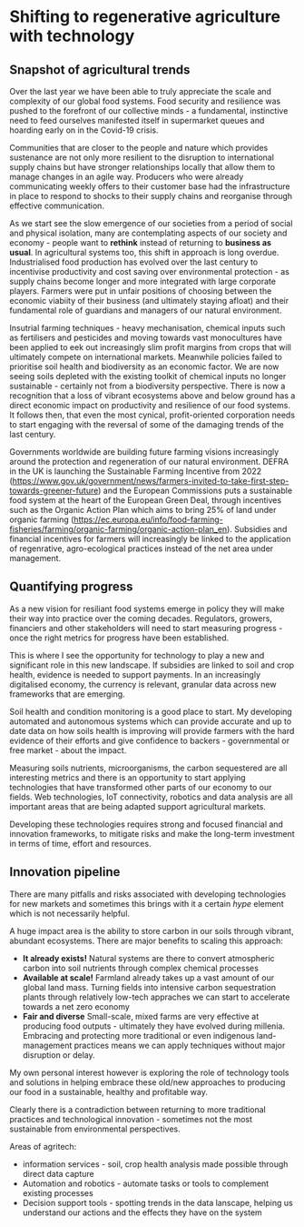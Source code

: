 # Shifting to regenerative agriculture with technology

## Snapshot of agricultural trends

Over the last year we have been able to truly appreciate the scale and complexity of our global food systems. Food security and resilience was pushed to the forefront of our collective minds - a fundamental, instinctive need to feed ourselves manifested itself in supermarket queues and hoarding early on in the Covid-19 crisis. 

Communities that are closer to the people and nature which provides sustenance are not only more resilient to the disruption to international supply chains but have stronger relationships locally that allow them to manage changes in an agile way. Producers who were already communicating weekly offers to their customer base had the infrastructure in place to respond to shocks to their supply chains and reorganise through effective communication. 

As we start see the slow emergence of our societies from a period of social and physical isolation, many are contemplating aspects of our society and economy - people want to **rethink** instead of returning to **business as usual**. In agricultural systems too, this shift in approach is long overdue. Industrialised food production has evolved over the last century to incentivise productivity and cost saving over environmental protection - as supply chains become longer and more integrated with large corporate players. Farmers were put in unfair positions of choosing between the economic viabiity of their business (and ultimately staying afloat) and their fundamental role of guardians and managers of our natural environment. 

Insutrial farming techniques - heavy mechanisation, chemical inputs such as fertilisers and pesticides and moving towards vast monocultures have been applied to eek out increasingly slim profit margins from crops that will ultimately compete on international markets. Meanwhile policies failed to prioritise soil health and biodiversity as an economic factor. We are now seeing soils depleted with the existing toolkit of chemical inputs no longer sustainable - certainly not from a biodiversity perspective. There is now a recognition that a loss of vibrant ecosystems above and below ground has a direct economic impact on productivity and resilience of our food systems. It follows then, that even the most cynical, profit-oriented corporation needs to start engaging with the reversal of some of the damaging trends of the last century.

Governments worldwide are building future farming visions increasingly around the protection and regeneration of our natural environment. DEFRA in the UK is launching the Sustainable Farming Incentive from 2022 (https://www.gov.uk/government/news/farmers-invited-to-take-first-step-towards-greener-future) and the European Commissions puts a sustainable food system at the heart of the European Green Deal, through incentives such as the Organic Action Plan which aims to bring 25% of land under organic farming (https://ec.europa.eu/info/food-farming-fisheries/farming/organic-farming/organic-action-plan_en). Subsidies and financial incentives for farmers will increasingly be linked to the application of regenrative, agro-ecological practices instead of the net area under management.

## Quantifying progress

As a new vision for resiliant food systems emerge in policy they will make their way into practice over the coming decades. Regulators, growers, financiers and other stakeholders will need to start measuring progress - once the right metrics for progress have been established. 

This is where I see the opportunity for technology to play a new and significant role in this new landscape. If subsidies are linked to soil and crop health, evidence is needed to support payments. In an increasingly digitalised economy, the currency is relevant, granular data across new frameworks that are emerging. 

Soil health and condition monitoring is a good place to start. My developing automated and autonomous systems which can provide accurate and up to date data on how soils health is improving will provide farmers with the hard evidence of their efforts and give confidence to backers - governmental or free market - about the impact. 

Measuring soils nutrients, microorganisms, the carbon sequestered are all interesting metrics and there is an opportunity to start applying technologies that have transformed other parts of our economy to our fields. Web technologies, IoT connectivity, robotics and data analysis are all important areas that are being adapted support agricultural markets. 

Developing these technologies requires strong and focused financial and innovation frameworks, to mitigate risks and make the long-term investment in terms of time, effort and resources. 

## Innovation pipeline

There are many pitfalls and risks associated with developing technologies for new markets and sometimes this brings with it a certain *hype* element which is not necessarily helpful. 


A huge impact area is the ability to store carbon in our soils through vibrant, abundant ecosystems. There are major benefits to scaling this approach: 
- **It already exists!** 
Natural systems are there to convert atmospheric carbon into soil nutrients through complex chemical processes
- **Available at scale!**
Farmland already takes up a vast amount of our global land mass. Turning fields into intensive carbon sequestration plants through relatively low-tech appraches we can start to accelerate towards a net zero economy
- **Fair and diverse**
Small-scale, mixed farms are very effective at producing food outputs - ultimately they have evolved during millenia. Embracing and protecting more traditional or even indigenous land-management practices means we can apply techniques without major disruption or delay. 

My own personal interest however is exploring the role of technology tools and solutions in helping embrace these old/new approaches to producing our food in a sustainable, healthy and profitable way. 

Clearly there is a contradiction between returning to more traditional practices and technological innovation - sometimes not the most sustainable from environmental perspectives. 

Areas of agritech: 

- information services - soil, crop health analysis made possible through direct data capture 
- Automation and robotics - automate tasks or tools to complement existing processes
- Decision support tools - spotting trends in the data lanscape, helping us understand our actions and the effects they have on the system
